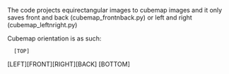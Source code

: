 The code projects equirectangular images to cubemap images and it only saves front and back (cubemap_frontnback.py) or left and right (cubemap_leftnright.py)

Cubemap orientation is as such:

      [TOP]
[LEFT][FRONT][RIGHT][BACK]
      [BOTTOM]
